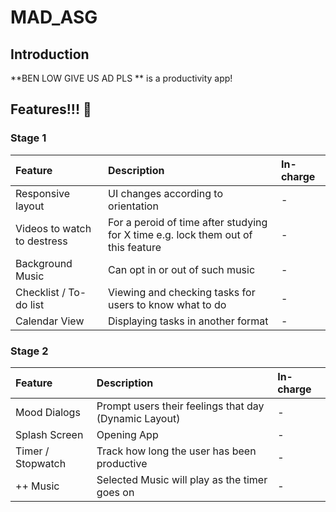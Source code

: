 # MAD_ASG

## Introduction

**BEN LOW GIVE US AD PLS ** is a productivity app!

##  Features!!! 🐔

### Stage 1


| Feature | Description | In-charge |
| :------ | :---------- | :-------- | 
| Responsive layout | UI changes according to orientation | - |
| Videos to watch to destress |  For a peroid of time after studying for X time e.g. lock them out of this feature | - |
| Background Music | Can opt in or out of such music | - |
| Checklist / To-do list | Viewing and checking tasks for users to know what to do | - |
| Calendar View | Displaying tasks in another format | - |



### Stage 2

| Feature | Description | In-charge |
| :------ | :---------- | :-------- | 
| Mood Dialogs | Prompt users their feelings that day (Dynamic Layout) | - |
| Splash Screen | Opening App | - |
| Timer / Stopwatch | Track how long the user has been productive | - |
| ++ Music | Selected Music will play as the timer goes on | - |
